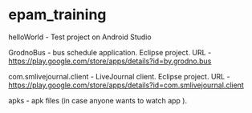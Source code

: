 epam_training
=============

helloWorld  - Test project on Android Studio

GrodnoBus   - bus schedule application. Eclipse project. URL -  	 https://play.google.com/store/apps/details?id=by.grodno.bus

com.smlivejournal.client - LiveJournal client. Eclipse project.  URL - https://play.google.com/store/apps/details?id=com.smlivejournal.client 

apks 	    - apk files (in case anyone wants to watch app ). 
